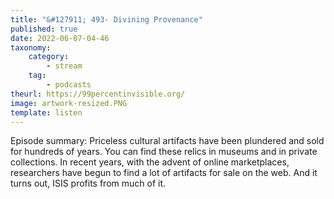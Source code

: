 ```yaml
---
title: "&#127911; 493- Divining Provenance"
published: true
date: 2022-06-07-04-46
taxonomy:
    category:
        - stream
    tag:
        - podcasts
theurl: https://99percentinvisible.org/
image: artwork-resized.PNG
template: listen
---
```


Episode summary: Priceless cultural artifacts have been plundered and sold for hundreds of years. You can find these relics in museums and in private collections. In recent years, with the advent of online marketplaces, researchers have begun to find a lot of artifacts for sale on the web. And it turns out, ISIS profits from much of it.
